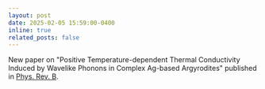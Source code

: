 ```yaml
---
layout: post
date: 2025-02-05 15:59:00-0400
inline: true
related_posts: false
---
```


New paper on "Positive Temperature-dependent Thermal Conductivity Induced by Wavelike Phonons in Complex Ag-based Argyrodites" published in [Phys. Rev. B](https://journals.aps.org/prb/abstract/10.1103/PhysRevB.111.064307).
